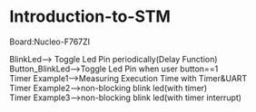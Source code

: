 # Introduction-to-STM 
Board:Nucleo-F767ZI 


BlinkLed--> Toggle Led Pin periodically(Delay Function) <br />
Button_BlinkLed-->Toggle Led Pin when user button==1 <br />
Timer Example1-->Measuring Execution Time with Timer&UART <br />
Timer Example2-->non-blocking blink led(with timer) <br />
Timer Example3-->non-blocking blink led(with timer interrupt) <br />
